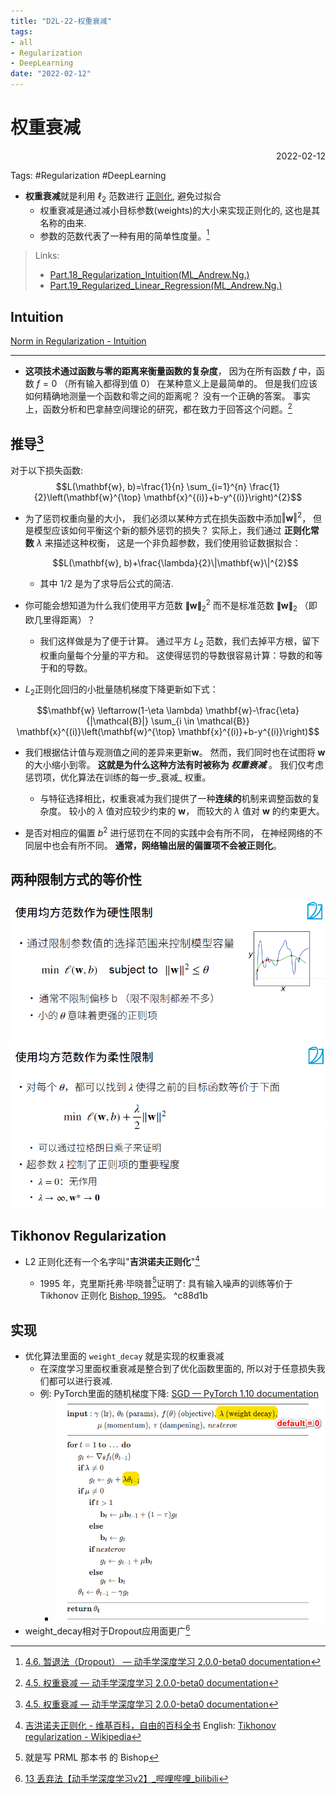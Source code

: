 ```yaml
---
title: "D2L-22-权重衰减"
tags:
- all
- Regularization
- DeepLearning
date: "2022-02-12"
---
```

# 权重衰减

<div align="right"> 2022-02-12</div>

Tags: #Regularization #DeepLearning 

- **权重衰减**就是利用 $\ell_{2}$ 范数进行 [正则化](notes/2022/2022.2/Regularization-正则化.md), 避免过拟合
	- 权重衰减是通过减小目标参数(weights)的大小来实现正则化的, 这也是其名称的由来.
	- 参数的范数代表了一种有用的简单性度量。[^5]

> Links:
> -  [Part.18_Regularization_Intuition(ML_Andrew.Ng.)](notes/2021/2021.9/Part.18_Regularization_Intuition(ML_Andrew.Ng.).md)
> -  [Part.19_Regularized_Linear_Regression(ML_Andrew.Ng.)](notes/2021/2021.9/Part.19_Regularized_Linear_Regression(ML_Andrew.Ng.).md)

## Intuition
[Norm in Regularization - Intuition](notes/2022/2022.2/Norm%20in%20Regularization%20-%20Intuition.md)

---
- **这项技术通过函数与零的距离来衡量函数的复杂度**， 因为在所有函数 $f$ 中，函数 $f=0$ （所有输入都得到值 $0$） 在某种意义上是最简单的。 但是我们应该如何精确地测量一个函数和零之间的距离呢？ 没有一个正确的答案。 事实上，函数分析和巴拿赫空间理论的研究，都在致力于回答这个问题。[^1]

## 推导[^2]
对于以下损失函数: 
$$L(\mathbf{w}, b)=\frac{1}{n} \sum_{i=1}^{n} \frac{1}{2}\left(\mathbf{w}^{\top} \mathbf{x}^{(i)}+b-y^{(i)}\right)^{2}$$

- 为了惩罚权重向量的大小， 我们必须以某种方式在损失函数中添加$‖\mathbf w‖^2$， 但是模型应该如何平衡这个新的额外惩罚的损失？ 实际上，我们通过 **正则化常数** $λ$ 来描述这种权衡， 这是一个非负超参数，我们使用验证数据拟合：

	$$L(\mathbf{w}, b)+\frac{\lambda}{2}\|\mathbf{w}\|^{2}$$

	- 其中 $1/2$ 是为了求导后公式的简洁.

- 你可能会想知道为什么我们使用平方范数 $\mathbf{\|w\|}_2^2$ 而不是标准范数 $\mathbf{\|w\|}_2$ （即欧几里得距离）？ 
	- 我们这样做是为了便于计算。 通过平方 $L_2$ 范数，我们去掉平方根，留下权重向量每个分量的平方和。 这使得惩罚的导数很容易计算：导数的和等于和的导数。
	
- $L_2$正则化回归的小批量随机梯度下降更新如下式：

$$\mathbf{w} \leftarrow(1-\eta \lambda) \mathbf{w}-\frac{\eta}{|\mathcal{B}|} \sum_{i \in \mathcal{B}} \mathbf{x}^{(i)}\left(\mathbf{w}^{\top} \mathbf{x}^{(i)}+b-y^{(i)}\right)$$

- 我们根据估计值与观测值之间的差异来更新$\mathbf w$。 然而，我们同时也在试图将 $\mathbf w$ 的大小缩小到零。 **这就是为什么这种方法有时被称为 _权重衰减_** 。 我们仅考虑惩罚项，优化算法在训练的每一步_衰减_ 权重。 
	- 与特征选择相比，权重衰减为我们提供了一种**连续的**机制来调整函数的复杂度。 较小的 $λ$ 值对应较少约束的 $\mathbf w$， 而较大的 $λ$ 值对 $\mathbf w$ 的约束更大。

- 是否对相应的偏置 $b^2$ 进行惩罚在不同的实践中会有所不同， 在神经网络的不同层中也会有所不同。 **通常，网络输出层的偏置项不会被正则化**。

## 两种限制方式的等价性
![](notes/2022/2022.2/assets/Pasted%20image%2020220214194009.png)
![](notes/2022/2022.2/assets/Pasted%20image%2020220214194022.png)

## Tikhonov Regularization
- L2 正则化还有一个名字叫"**吉洪诺夫正则化**"[^3]

	- 1995 年，克里斯托弗·毕晓普[^4]证明了: 具有输入噪声的训练等价于 Tikhonov 正则化 [Bishop, 1995](https://zh-v2.d2l.ai/chapter_references/zreferences.html#bishop-1995)。 ^c88d1b

## 实现
- 优化算法里面的 `weight_decay` 就是实现的权重衰减
	- 在深度学习里面权重衰减是整合到了优化函数里面的, 所以对于任意损失我们都可以进行衰减.
	- 例: PyTorch里面的随机梯度下降:  [SGD — PyTorch 1.10 documentation](https://pytorch.org/docs/stable/generated/torch.optim.SGD.html)
		- ![](notes/2022/2022.2/assets/Pasted%20image%2020220302193549.png)
- weight_decay相对于Dropout应用面更广[^6]

[^1]: [4.5. 权重衰减 — 动手学深度学习 2.0.0-beta0 documentation](https://zh-v2.d2l.ai/chapter_multilayer-perceptrons/weight-decay.html#id2)
[^2]: [4.5. 权重衰减 — 动手学深度学习 2.0.0-beta0 documentation](https://zh-v2.d2l.ai/chapter_multilayer-perceptrons/weight-decay.html#id2)
[^3]: [吉洪诺夫正则化 - 维基百科，自由的百科全书](https://zh.wikipedia.org/zh-hans/%E5%90%89%E6%B4%AA%E8%AF%BA%E5%A4%AB%E6%AD%A3%E5%88%99%E5%8C%96) English:  [Tikhonov regularization - Wikipedia](https://en.wikipedia.org/wiki/Tikhonov_regularization)
[^4]: 就是写 PRML 那本书 的 Bishop
[^5]: [4.6. 暂退法（Dropout） — 动手学深度学习 2.0.0-beta0 documentation](https://zh-v2.d2l.ai/chapter_multilayer-perceptrons/dropout.html#id2)
[^6]: [13 丢弃法【动手学深度学习v2】_哔哩哔哩_bilibili](https://www.bilibili.com/video/BV1Y5411c7aY?p=3&t=1196.3)